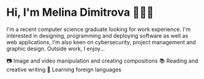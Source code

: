 # Hi, I'm Melina Dimitrova 🙋🏻‍♀️

I'm a recent computer science graduate looking for work experience. I'm interested in designing, programming and deploying software as well as web applications, I'm also keen on cybersecurity, project management and graphic design. Outside work, I enjoy...

📷 Image and video manipulation and creating compositions
📚 Reading and creative writing
📝 Learning foreign languages

